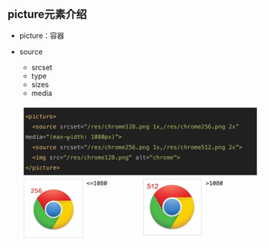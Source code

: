 ## picture元素介绍
- picture：容器
- source
  - srcset
  - type
  - sizes
  - media


  ![](/html/images/picture1.png)
